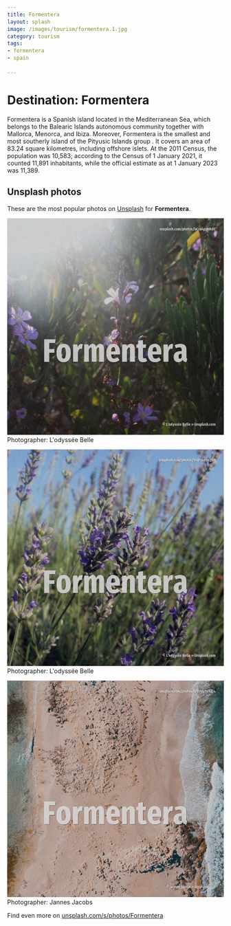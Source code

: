 ```yaml
---
title: Formentera
layout: splash
image: /images/tourism/formentera.1.jpg
category: tourism
tags:
- formentera
- spain

---
```

# Destination: Formentera

Formentera  is a Spanish island located in the Mediterranean Sea, which belongs to the Balearic  Islands autonomous community  together with Mallorca, Menorca, and Ibiza.  Moreover, Formentera is the smallest and most southerly island of the Pityusic Islands group . It covers an area of 83.24 square kilometres, including offshore islets. At the 2011 Census, the population was 10,583; according to the Census of 1 January 2021, it  counted 11,891 inhabitants, while the official estimate as at 1 January 2023 was 11,389. 

 
## Unsplash photos
These are the most popular photos on [Unsplash](https://unsplash.com) for **Formentera**.
 
![Formentera](/images/tourism/formentera.1.jpg)
Photographer:  L'odyssée Belle
 
![Formentera](/images/tourism/formentera.2.jpg)
Photographer:  L'odyssée Belle
 
![Formentera](/images/tourism/formentera.3.jpg)
Photographer:  Jannes Jacobs
 
Find even more on [unsplash.com/s/photos/Formentera](https://unsplash.com/s/photos/Formentera)
 
